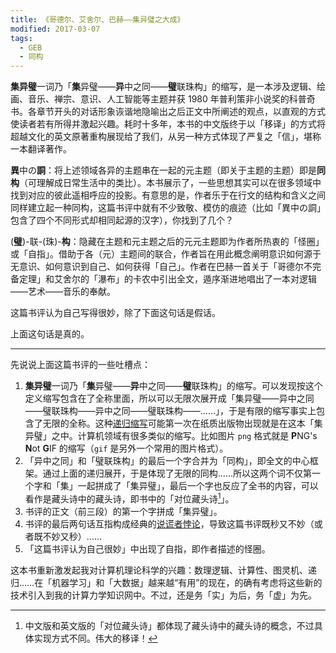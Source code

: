 ```yaml
---
title: 《哥德尔、艾舍尔、巴赫——集异璧之大成》
modified: 2017-03-07
tags:
  - GEB
  - 同构
---
```


**集异璧**一词乃「**集**异璧——**异**中之同——**璧**联珠构」的缩写，是一本涉及逻辑、绘画、音乐、禅宗、意识、人工智能等主题并获 1980 年普利策非小说奖的科普奇书。各章节开头的对话形象诙谐地隐喻出之后正文中所阐述的观点，以直观的方式使读者若有所得并激起兴趣。耗时十多年，本书的中文版终于以「移译」的方式将超越文化的英文原著重构展现给了我们，从另一种方式体现了严复之「信」，堪称一本翻译著作。

**異**中の**詷**：将上述领域各异的主题串在一起的元主题（即关于主题的主题）即是**同构**（可理解成日常生活中的类比）。本书展示了，一些思想其实可以在很多领域中找到对应的彼此遥相呼应的投影。有意思的是，作者乐于在行文的结构和含义之间同样建立起一种同构，这篇书评中就有不少致敬、模仿的痕迹（比如「異中の詷」包含了四个不同形式却相同起源的汉字），你找到了几个？

(**璧**)-联-(珠)-**构**：隐藏在主题和元主题之后的元元主题即为作者所热衷的「怪圈」或「自指」。借助于各（元）主题间的联合，作者旨在用此概念阐明意识如何源于无意识、如何意识到自己、如何获得「自己」。作者在巴赫一首关于「哥德尔不完备定理」和艾舍尔的「瀑布」的卡农中引出全文，遁序渐进地唱出了一本对逻辑——艺术——音乐的奉献。

这篇书评认为自己写得很妙，除了下面这句话是假话。

上面这句话是真的。

---

先说说上面这篇书评的一些吐槽点：

1. **集异璧**一词乃「**集**异璧——**异**中之同——**璧**联珠构」的缩写。可以发现按这个定义缩写包含在了全称里面，所以可以无限次展开成「集异璧——异中之同——璧联珠构——异中之同——璧联珠构——……」，于是有限的缩写事实上包含了无限的全称。这种[递归缩写](https://en.wikipedia.org/wiki/Recursive_acronym)可能第一次在纸质出版物出现就是在这本「集异璧」之中。计算机领域有很多类似的缩写。比如图片 `png` 格式就是 **P**NG's **N**ot **G**IF 的缩写（`gif` 是另外一个常用的图片格式）。
2. 「异中之同」和「璧联珠构」的最后一个字合并为「同构」，即全文的中心框架。通过上面的递归展开，于是体现了无限的同构……所以这两个词不仅第一个字和「集」一起拼成了「集异璧」，最后一个字也反应了全书的内容，可以看作是藏头诗中的藏头诗，即书中的「对位藏头诗[^1]」。
3. 书评的正文（前三段）的第一个字拼成「集异璧」。
4. 书评的最后两句话互指构成经典的[说谎者悖论](https://en.wikipedia.org/wiki/Liar_paradox)，导致这篇书评既秒又不妙（或者既不妙又秒）……
5. 「这篇书评认为自己很妙」中出现了自指，即作者描述的怪圈。

这本书重新激发起我对计算机理论科学的兴趣：数理逻辑、计算性、图灵机、递归……在「机器学习」和「大数据」越来越“有用”的现在，的确有考虑将这些新的技术引入到我的计算力学知识网中。不过，还是务「实」为后，务「虚」为先。

[^1]: 中文版和英文版的「对位藏头诗」都体现了藏头诗中的藏头诗的概念，不过具体实现方式不同。伟大的移译！